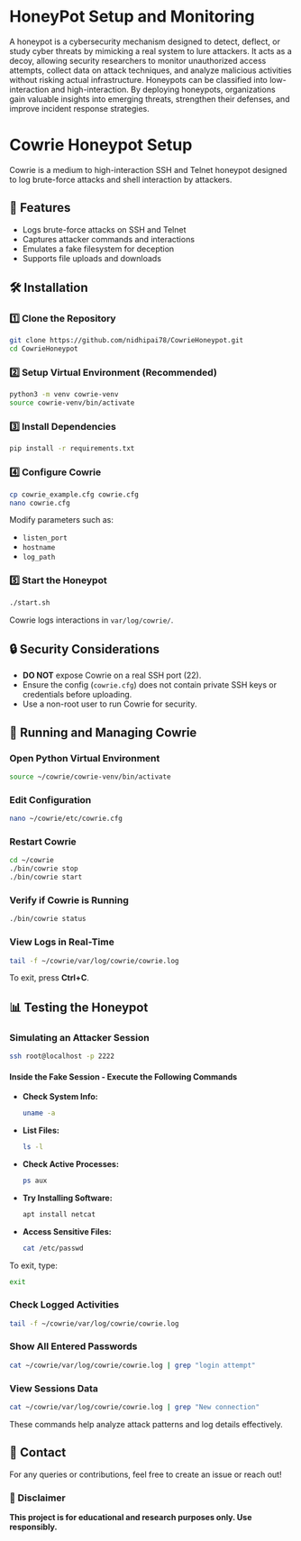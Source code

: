 # HoneyPot Setup and Monitoring

A honeypot is a cybersecurity mechanism designed to detect, deflect, or study cyber threats by mimicking a real system to lure attackers. It acts as a decoy, allowing security researchers to monitor unauthorized access attempts, collect data on attack techniques, and analyze malicious activities without risking actual infrastructure. Honeypots can be classified into low-interaction and high-interaction. By deploying honeypots, organizations gain valuable insights into emerging threats, strengthen their defenses, and improve incident response strategies.

# Cowrie Honeypot Setup

Cowrie is a medium to high-interaction SSH and Telnet honeypot designed to log brute-force attacks and shell interaction by attackers.

## 🚀 Features
- Logs brute-force attacks on SSH and Telnet
- Captures attacker commands and interactions
- Emulates a fake filesystem for deception
- Supports file uploads and downloads

## 🛠 Installation

### 1️⃣ Clone the Repository
```sh
git clone https://github.com/nidhipai78/CowrieHoneypot.git
cd CowrieHoneypot
```

### 2️⃣ Setup Virtual Environment (Recommended)
```sh
python3 -m venv cowrie-venv
source cowrie-venv/bin/activate
```

### 3️⃣ Install Dependencies
```sh
pip install -r requirements.txt
```

### 4️⃣ Configure Cowrie
```sh
cp cowrie_example.cfg cowrie.cfg
nano cowrie.cfg
```
Modify parameters such as:
- `listen_port`
- `hostname`
- `log_path`

### 5️⃣ Start the Honeypot
```sh
./start.sh
```
Cowrie logs interactions in `var/log/cowrie/`.

## 🔒 Security Considerations
- **DO NOT** expose Cowrie on a real SSH port (22).
- Ensure the config (`cowrie.cfg`) does not contain private SSH keys or credentials before uploading.
- Use a non-root user to run Cowrie for security.

## 🔄 Running and Managing Cowrie

### Open Python Virtual Environment
```sh
source ~/cowrie/cowrie-venv/bin/activate
```

### Edit Configuration
```sh
nano ~/cowrie/etc/cowrie.cfg
```

### Restart Cowrie
```sh
cd ~/cowrie
./bin/cowrie stop
./bin/cowrie start
```

### Verify if Cowrie is Running
```sh
./bin/cowrie status
```

### View Logs in Real-Time
```sh
tail -f ~/cowrie/var/log/cowrie/cowrie.log
```
To exit, press **Ctrl+C**.

## 📊 Testing the Honeypot

### Simulating an Attacker Session
```sh
ssh root@localhost -p 2222
```

#### Inside the Fake Session - Execute the Following Commands
- **Check System Info:**
  ```sh
  uname -a
  ```
- **List Files:**
  ```sh
  ls -l
  ```
- **Check Active Processes:**
  ```sh
  ps aux
  ```
- **Try Installing Software:**
  ```sh
  apt install netcat
  ```
- **Access Sensitive Files:**
  ```sh
  cat /etc/passwd
  ```

To exit, type:
```sh
exit
```

### Check Logged Activities
```sh
tail -f ~/cowrie/var/log/cowrie/cowrie.log
```

### Show All Entered Passwords
```sh
cat ~/cowrie/var/log/cowrie/cowrie.log | grep "login attempt"
```

### View Sessions Data
```sh
cat ~/cowrie/var/log/cowrie/cowrie.log | grep "New connection"
```
These commands help analyze attack patterns and log details effectively.


## 📧 Contact
For any queries or contributions, feel free to create an issue or reach out!

### 🛑 Disclaimer
**This project is for educational and research purposes only. Use responsibly.**

